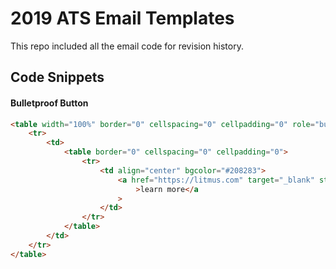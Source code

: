 # 2019 ATS Email Templates

This repo included all the email code for revision history.

## Code Snippets

#### Bulletproof Button

```html
<table width="100%" border="0" cellspacing="0" cellpadding="0" role="button">
	<tr>
		<td>
			<table border="0" cellspacing="0" cellpadding="0">
				<tr>
					<td align="center" bgcolor="#208283">
						<a href="https://litmus.com" target="_blank" style="font-family: Arial, sans-serif; color: #ffffff; padding: 12px 18px; border: 1px solid #20828; display: inline-block;font-size:18px;font-weight:bold;text-align:center;text-decoration:none;text-transform: uppercase;"
							>learn more</a
						>
					</td>
				</tr>
			</table>
		</td>
	</tr>
</table>
```
